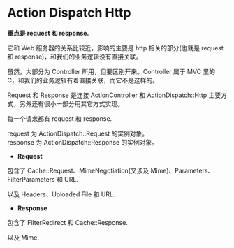 # Action Dispatch Http

**重点是 request 和 response.**

它和 Web 服务器的关系比较近，影响的主要是 http 相关的部分(也就是 request 和 response)，和我们的业务逻辑没有直接关联。

虽然，大部分为 Controller 所用，但要区别开来。Controller 属于 MVC 里的 C，和我们的业务逻辑有着直接关联，而它不是这样的。

Request 和 Response 是连接 ActionController 和 ActionDispatch::Http 主要方式，另外还有很小一部分用其它方式实现。

每一个请求都有 request 和 response.

request 为 ActionDispatch::Request 的实例对象。
<br>
response 为 ActionDispatch::Response 的实例对象。

- **Request**

包含了 Cache::Request、MimeNegotiation(又涉及 Mime)、Parameters、FilterParameters 和 URL.

以及 Headers、Uploaded File 和 URL.

- **Response**

包含了 FilterRedirect 和 Cache::Response.

以及 Mime.
